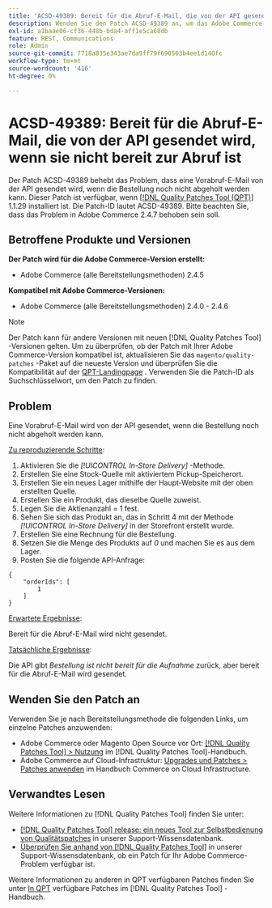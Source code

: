 ```yaml
---
title: 'ACSD-49389: Bereit für die Abruf-E-Mail, die von der API gesendet wird, wenn sie nicht bereit zur Abruf ist'
description: Wenden Sie den Patch ACSD-49389 an, um das Adobe Commerce-Problem zu beheben, bei dem eine für die Abruf-E-Mail bereite E-Mail von der API gesendet wird, wenn die Bestellung nicht bereit zur Abholung ist.
exl-id: a1baae06-cf36-448b-bda4-aff1e5ca68db
feature: REST, Communications
role: Admin
source-git-commit: 7718a835e343ae7da9ff79f690503b4ee1d140fc
workflow-type: tm+mt
source-wordcount: '416'
ht-degree: 0%

---
```


# ACSD-49389: Bereit für die Abruf-E-Mail, die von der API gesendet wird, wenn sie nicht bereit zur Abruf ist

Der Patch ACSD-49389 behebt das Problem, dass eine Vorabruf-E-Mail von der API gesendet wird, wenn die Bestellung noch nicht abgeholt werden kann. Dieser Patch ist verfügbar, wenn [[!DNL Quality Patches Tool (QPT)]](/help/announcements/adobe-commerce-announcements/magento-quality-patches-released-new-tool-to-self-serve-quality-patches.md) 1.1.29 installiert ist. Die Patch-ID lautet ACSD-49389. Bitte beachten Sie, dass das Problem in Adobe Commerce 2.4.7 behoben sein soll.

## Betroffene Produkte und Versionen

**Der Patch wird für die Adobe Commerce-Version erstellt:**

* Adobe Commerce (alle Bereitstellungsmethoden) 2.4.5

**Kompatibel mit Adobe Commerce-Versionen:**

* Adobe Commerce (alle Bereitstellungsmethoden) 2.4.0 - 2.4.6

>[!NOTE]
>
>Der Patch kann für andere Versionen mit neuen [!DNL Quality Patches Tool] -Versionen gelten. Um zu überprüfen, ob der Patch mit Ihrer Adobe Commerce-Version kompatibel ist, aktualisieren Sie das `magento/quality-patches` -Paket auf die neueste Version und überprüfen Sie die Kompatibilität auf der [QPT-Landingpage](https://experienceleague.adobe.com/tools/commerce-quality-patches/index.html) . Verwenden Sie die Patch-ID als Suchschlüsselwort, um den Patch zu finden.

## Problem

Eine Vorabruf-E-Mail wird von der API gesendet, wenn die Bestellung noch nicht abgeholt werden kann.

<u>Zu reproduzierende Schritte</u>:

1. Aktivieren Sie die *[!UICONTROL In-Store Delivery]* -Methode.
1. Erstellen Sie eine Stock-Quelle mit aktiviertem Pickup-Speicherort.
1. Erstellen Sie ein neues Lager mithilfe der Haupt-Website mit der oben erstellten Quelle.
1. Erstellen Sie ein Produkt, das dieselbe Quelle zuweist.
1. Legen Sie die Aktienanzahl = 1 fest.
1. Sehen Sie sich das Produkt an, das in Schritt 4 mit der Methode *[!UICONTROL In-Store Delivery]* in der Storefront erstellt wurde.
1. Erstellen Sie eine Rechnung für die Bestellung.
1. Setzen Sie die Menge des Produkts auf *0* und machen Sie es aus dem Lager.
1. Posten Sie die folgende API-Anfrage:

```
{
    "orderIds": [
        1
    ]
}
```

<u>Erwartete Ergebnisse</u>:

Bereit für die Abruf-E-Mail wird nicht gesendet.

<u>Tatsächliche Ergebnisse</u>:

Die API gibt *Bestellung ist nicht bereit für die Aufnahme* zurück, aber bereit für die Abruf-E-Mail wird gesendet.

## Wenden Sie den Patch an

Verwenden Sie je nach Bereitstellungsmethode die folgenden Links, um einzelne Patches anzuwenden:

* Adobe Commerce oder Magento Open Source vor Ort: [[!DNL Quality Patches Tool] > Nutzung](https://experienceleague.adobe.com/docs/commerce-operations/tools/quality-patches-tool/usage.html) im [!DNL Quality Patches Tool]-Handbuch.
* Adobe Commerce auf Cloud-Infrastruktur: [Upgrades und Patches > Patches anwenden](https://experienceleague.adobe.com/docs/commerce-cloud-service/user-guide/develop/upgrade/apply-patches.html) im Handbuch Commerce on Cloud Infrastructure.

## Verwandtes Lesen

Weitere Informationen zu [!DNL Quality Patches Tool] finden Sie unter:

* [[!DNL Quality Patches Tool] release: ein neues Tool zur Selbstbedienung von Qualitätspatches](/help/announcements/adobe-commerce-announcements/magento-quality-patches-released-new-tool-to-self-serve-quality-patches.md) in unserer Support-Wissensdatenbank.
* [Überprüfen Sie anhand von  [!DNL Quality Patches Tool]](/help/support-tools/patches-available-in-qpt-tool/check-patch-for-magento-issue-with-magento-quality-patches.md) in unserer Support-Wissensdatenbank, ob ein Patch für Ihr Adobe Commerce-Problem verfügbar ist.

Weitere Informationen zu anderen in QPT verfügbaren Patches finden Sie unter [In QPT](https://experienceleague.adobe.com/tools/commerce-quality-patches/index.html) verfügbare Patches im [!DNL Quality Patches Tool] -Handbuch.
